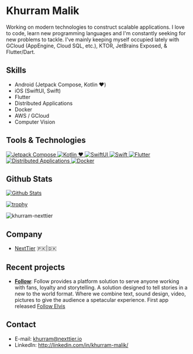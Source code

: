 # Khurram Malik

Working on modern technologies to construct scalable applications. I love to code, learn new programming languages and I'm constantly seeking for new problems to tackle. I've mainly keeping myself occupied lately with GCloud (AppEngine, Cloud SQL, etc.), KTOR, JetBrains Exposed, & Flutter/Dart.

## Skills

- Android (Jetpack Compose, Kotlin ❤️)
- iOS (SwiftUI, Swift)
- Flutter
- Distributed Applications
- Docker
- AWS / GCloud
- Computer Vision

## Tools & Technologies

<p align="left">
  <a href="https://developer.android.com/jetpack/compose">
    <img src="https://img.shields.io/badge/Jetpack%20Compose-brightgreen.svg" alt="Jetpack Compose">
  </a>
  <a href="https://kotlinlang.org/">
    <img src="https://img.shields.io/badge/Kotlin%20❤️-brightgreen.svg" alt="Kotlin ❤️">
  </a>
  <a href="https://developer.apple.com/swiftui/">
    <img src="https://img.shields.io/badge/SwiftUI-brightgreen.svg" alt="SwiftUI">
  </a>
  <a href="https://developer.apple.com/swift/">
    <img src="https://img.shields.io/badge/Swift-brightgreen.svg" alt="Swift">
  </a>
  <a href="https://flutter.dev/">
    <img src="https://img.shields.io/badge/Flutter-brightgreen.svg" alt="Flutter">
  </a>
  <a href="#">
    <img src="https://img.shields.io/badge/Distributed%20Applications-brightgreen.svg" alt="Distributed Applications">
  </a>
  <a href="https://www.docker.com/">
    <img src="https://img.shields.io/badge/Docker-brightgreen.svg" alt="Docker">
  </a>
</p>

## Github Stats

<p align="left">
  <a href="https://github.com/khurram-nexttier">
    <img src="https://github-readme-stats.vercel.app/api?username=khurram-nexttier&show_icons=true" alt="Github Stats">
  </a>
</p>

[![trophy](https://github-profile-trophy.vercel.app/?username=khurram-nexttier)](https://github.com/ryo-ma/github-profile-trophy)

<p align="left">
<img align="center" src="https://github-readme-stats.vercel.app/api/top-langs?username=khurram-nexttier&show_icons=true&locale=en&layout=compact" alt="khurram-nexttier" /></p>

## Company

- [NextTier](https://github.com/nexttier) 🇵🇰|🇩🇰

## Recent projects

- **[Follow](https://follow-group.com/)**: Follow provides a platform solution to serve anyone working with fans, loyalty and storytelling. A solution designed to tell stories in a new to the world format. Where we combine text, sound design, video, pictures to give the audience a spetacular experience. First app released [Follow Elvis](https://follow-elvis.com/)

## Contact

- E-mail: khurram@nexttier.io
- LinkedIn: <http://linkedin.com/in/khurram-malik/>
